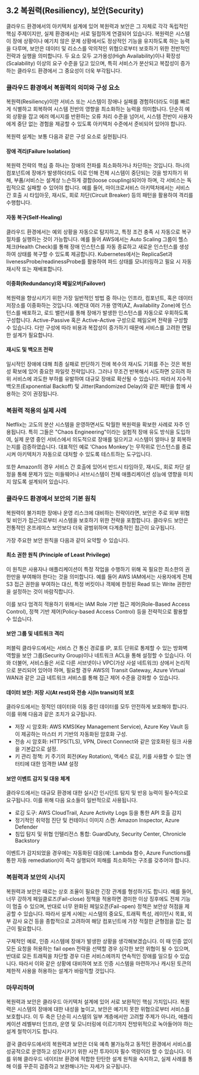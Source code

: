 ## 3.2 복원력(Resiliency), 보안(Security)

클라우드 환경에서의 아키텍처 설계에 있어 복원력과 보안은 그 자체로 각각 독립적인 핵심 주제이지만, 실제 환경에서는 서로 밀접하게 연결되어 있습니다. 복원력은 시스템이 장애 상황이나 예기치 않은 문제 상황에서도 정상적인 기능을 유지하도록 하는 능력을 다루며, 보안은 데이터 및 리소스를 악의적인 위협으로부터 보호하기 위한 전반적인 전략과 실행을 의미합니다. 두 요소 모두 고가용성(High Availability)이나 확장성(Scalability) 이상의 요구 수준을 담고 있으며, 특히 서비스가 분산되고 복잡성이 증가하는 클라우드 환경에서 그 중요성이 더욱 부각됩니다.

### 클라우드 환경에서 복원력의 의미와 구성 요소

복원력(Resiliency)이란 서비스 또는 시스템이 장애나 실패를 경험하더라도 이를 빠르게 식별하고 회복하여 시스템 전반의 영향을 최소화하는 능력을 의미합니다. 단순히 예외 상황을 잡고 에러 메시지를 반환하는 오류 처리 수준을 넘어서, 시스템 전반이 사용자에게 중단 없는 경험을 제공할 수 있도록 아키텍처 수준에서 준비되어 있어야 합니다.

복원력 설계는 보통 다음과 같은 구성 요소로 실현됩니다.

#### 장애 격리(Failure Isolation)

복원력 전략의 핵심 중 하나는 장애의 전파를 최소화하거나 차단하는 것입니다. 하나의 컴포넌트에 장애가 발생하더라도 이로 인해 전체 시스템이 중단되는 것을 방지하기 위해, 부품/서비스는 설계상 느슨하게 결합(loose coupling)되어야 하며, 각 서비스는 독립적으로 실패할 수 있어야 합니다. 예를 들어, 마이크로서비스 아키텍처에서는 서비스 간 호출 시 타임아웃, 재시도, 회로 차단(Circuit Breaker) 등의 패턴을 활용하여 격리를 수행합니다.

#### 자동 복구(Self-Healing)

클라우드 환경에서는 예외 상황을 자동으로 탐지하고, 특정 조건 충족 시 자동으로 복구 절차를 실행하는 것이 가능합니다. 예를 들어 AWS에서는 Auto Scaling 그룹이 헬스 체크(Health Check)를 통해 장애 인스턴스를 자동 종료하고 새로운 인스턴스를 생성하여 상태를 복구할 수 있도록 제공합니다. Kubernetes에서는 ReplicaSet과 livenessProbe/readinessProbe를 활용하여 파드 상태를 모니터링하고 필요 시 자동 재시작 또는 재배포합니다.

#### 이중화(Redundancy)와 페일오버(Failover)

복원력을 향상시키기 위한 가장 일반적인 방법 중 하나는 인프라, 컴포넌트, 혹은 데이터 저장소를 이중화하는 것입니다. 예컨대 여러 가용 영역(AZ, Availability Zone)에 인스턴스를 배포하고, 로드 밸런서를 통해 장애가 발생한 인스턴스를 자동으로 우회하도록 구성합니다. Active-Passive 혹은 Active-Active 구성으로 페일오버 전략을 구성할 수 있습니다. 다만 구성에 따라 비용과 복잡성이 증가하기 때문에 서비스를 고려한 면밀한 설계가 필요합니다.

#### 재시도 및 백오프 전략

일시적인 장애에 대해 최종 실패로 판단하기 전에 복수의 재시도 기회를 주는 것은 복원성 확보에 있어 중요한 파일럿 전략입니다. 그러나 무조건 반복해서 시도하면 오히려 하위 서비스에 과도한 부하를 유발하여 대규모 장애로 확산될 수 있습니다. 따라서 지수적 백오프(Exponential Backoff) 및 Jitter(Randomized Delay)와 같은 패턴을 함께 사용하는 것이 권장됩니다.

### 복원력 적용의 실제 사례

Netflix는 고도의 분산 시스템을 운영하면서도 탁월한 복원력을 확보한 사례로 자주 인용됩니다. 특히 그들은 "Chaos Engineering"이라는 실험적 장애 유도 방식을 도입하여, 실제 운영 중인 서비스에서 의도적으로 장애를 일으키고 시스템이 얼마나 잘 회복하는지를 검증하였습니다. 대표적인 예로 ‘Chaos Monkey’는 무작위로 인스턴스를 종료시켜 아키텍처가 자동으로 대처할 수 있도록 테스트하는 도구입니다.

또한 Amazon의 경우 서비스 간 호출에 있어서 반드시 타임아웃, 재시도, 회로 차단 설정을 통해 문제가 있는 미들웨어나 서브시스템이 전체 애플리케이션 성능에 영향을 미치지 않도록 설계되어 있습니다.

### 클라우드 환경에서 보안의 기본 원칙

복원력이 불가피한 장애나 운영 리스크에 대비하는 전략이라면, 보안은 주로 외부 위협 및 비인가 접근으로부터 시스템을 보호하기 위한 전략을 포함합니다. 클라우드 보안은 전통적인 온프레미스 보안보다 더욱 광범위하며 다계층적인 접근이 요구됩니다.

가장 주요한 보안 원칙을 다음과 같이 요약할 수 있습니다.

#### 최소 권한 원칙 (Principle of Least Privilege)

이 원칙은 사용자나 애플리케이션이 특정 작업을 수행하기 위해 꼭 필요한 최소한의 권한만을 부여해야 한다는 것을 의미합니다. 예를 들어 AWS IAM에서는 사용자에게 전체 S3 접근 권한을 부여하는 대신, 특정 버킷이나 객체에 한정된 Read 또는 Write 권한만을 설정하는 것이 바람직합니다.

이를 보다 엄격히 적용하기 위해서는 IAM Role 기반 접근 제어(Role-Based Access Control), 정책 기반 제어(Policy-based Access Control) 등을 전략적으로 활용할 수 있습니다.

#### 보안 그룹 및 네트워크 격리

퍼블릭 클라우드에서는 서비스 간 통신 경로를 IP, 포트 단위로 통제할 수 있는 방화벽 역할을 보안 그룹(Security Group)이나 네트워크 ACL을 통해 설정할 수 있습니다. 이와 더불어, 서비스들은 서로 다른 서브넷이나 VPC(가상 사설 네트워크) 상에서 논리적으로 분리되어 있어야 하며, 필요할 경우 AWS의 Transit Gateway, Azure Virtual WAN과 같은 고급 네트워크 서비스를 통해 접근 제어 수준을 강화할 수 있습니다.

#### 데이터 보안: 저장 시(At rest)와 전송 시(In transit)의 보호

클라우드에서는 정적인 데이터와 이동 중인 데이터를 모두 안전하게 보호해야 합니다. 이를 위해 다음과 같은 조치가 요구됩니다.

- 저장 시 암호화: AWS KMS(Key Management Service), Azure Key Vault 등이 제공하는 마스터 키 기반의 자동화된 암호화 구성.
- 전송 시 암호화: HTTPS(TLS), VPN, Direct Connect와 같은 암호화된 링크 사용을 기본값으로 설정.
- 키 관리 정책: 키 주기의 회전(Key Rotation), 액세스 로깅, 키를 사용할 수 있는 엔터티에 대한 엄격한 IAM 설정

#### 보안 이벤트 감지 및 대응 체계

클라우드에서는 대규모 환경에 대한 실시간 인시던트 탐지 및 반응 능력이 필수적으로 요구됩니다. 이를 위해 다음 요소들이 일반적으로 사용됩니다.

- 로깅 도구: AWS CloudTrail, Azure Activity Logs 등을 통한 API 호출 감지
- 정기적인 취약점 진단 및 컨테이너 이미지 스캔: Amazon Inspector, Azure Defender
- 침입 탐지 및 위협 인텔리전스 통합: GuardDuty, Security Center, Chronicle Backstory

이벤트가 감지되었을 경우에는 자동화된 대응(예: Lambda 함수, Azure Functions를 통한 자동 remediation)이 즉각 실행되어 피해를 최소화하는 구조를 갖추어야 합니다.

### 복원력과 보안의 시너지

복원력과 보안은 때로는 상호 조율이 필요한 긴장 관계를 형성하기도 합니다. 예를 들어, 너무 강하게 페일클로즈(Fail-close) 정책을 적용하면 경미한 이상 징후에도 전체 기능이 멈출 수 있으며, 반대로 너무 완화된 페일오픈(Fail-open) 정책은 보안상 허점을 제공할 수 있습니다. 따라서 설계 시에는 시스템의 중요도, 트래픽 특성, 레이턴시 목표, 외부 감사 요건 등을 종합적으로 고려하여 해당 컴포넌트에 가장 적절한 균형점을 잡는 접근이 필요합니다.

구체적인 예로, 인증 시스템에 장애가 발생한 상황을 생각해보겠습니다. 이 때 인증 없이 모든 요청을 허용하는 fail open 전략을 선택할 경우 심각한 보안 위협이 될 수 있으며, 반대로 모든 트래픽을 차단할 경우 다른 서비스에까지 연속적인 장애를 일으킬 수 있습니다. 따라서 이와 같은 상황에 대비하여 보조 인증 시스템을 마련하거나 캐시된 토큰의 제한적 사용을 허용하는 설계가 바람직할 것입니다.

### 마무리하며

복원력과 보안은 클라우드 아키텍처 설계에 있어 서로 보완적인 핵심 가치입니다. 복원력은 시스템의 장애에 대한 내성을 높이고, 보안은 예기치 못한 위협으로부터 서비스를 보호합니다. 이 두 축은 단순히 시스템의 일부 계층에서만 고려할 주제가 아니라, 애플리케이션 레벨부터 인프라, 운영 및 모니터링에 이르기까지 전방위적으로 녹아들어야 하는 설계 철학이기도 합니다.

결국 클라우드에서의 복원력과 보안은 더욱 예측 불가능하고 동적인 환경에서 서비스를 성공적으로 운영하고 성장시키기 위한 사전 투자이자 필수 역량이라 할 수 있습니다. 이를 위해 클라우드 네이티브 환경에 적합한 탄탄한 설계 원칙을 숙지하고, 실제 사례를 통해 이를 꾸준히 검증하고 보완해나가는 자세가 요구됩니다.